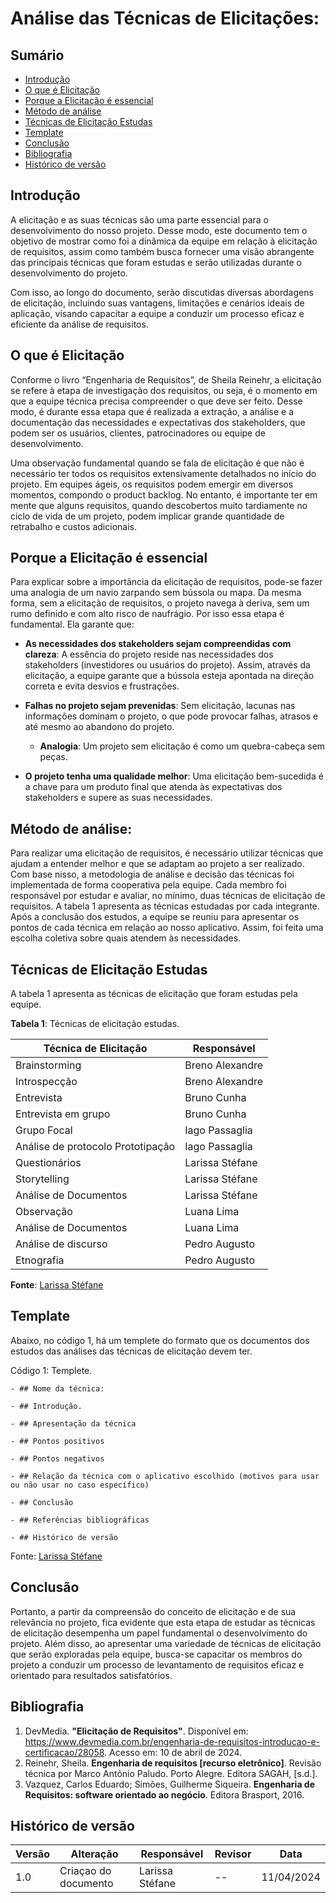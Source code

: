 # Análise das Técnicas de Elicitações:

## Sumário
* [Introdução](#Introdução)
* [O que é Elicitação](#O-que-é-Elicitação)
* [Porque a Elicitação é essencial](#Porque-a-Elicitação-é-essencial)
* [Método de análise](#Método-de-análise)
* [Técnicas de Elicitação Estudas](#Técnicas-de-Elicitação-Estudas)
* [Template](#Template)
* [Conclusão](#Conclusão)
* [Bibliografia](#Bibliografia)
* [Histórico de versão](#Histórico-de-versão)

## Introdução

A elicitação e as suas técnicas são uma parte essencial para o desenvolvimento do nosso projeto. Desse modo, este documento tem o objetivo de mostrar como foi a dinâmica da equipe em relação à elicitação de requisitos, assim como também busca fornecer uma visão abrangente das principais técnicas que foram estudas e serão utilizadas durante o desenvolvimento do projeto. 

Com isso, ao longo do documento, serão discutidas diversas abordagens de elicitação, incluindo suas vantagens, limitações e cenários ideais de aplicação, visando capacitar a equipe a conduzir um processo eficaz e eficiente da análise de requisitos.

## O que é Elicitação

Conforme o livro “Engenharia de Requisitos”, de Sheila Reinehr, a elicitação se refere à etapa de investigação dos requisitos, ou seja, é o momento em que a equipe técnica precisa compreender o que deve ser feito. Desse modo, é durante essa etapa que é realizada a extração, a análise e a documentação das necessidades e expectativas dos stakeholders, que podem ser os usuários, clientes, patrocinadores ou equipe de desenvolvimento. 

Uma observação fundamental quando se fala de elicitação é que não é necessário ter todos os requisitos extensivamente detalhados no início do projeto. Em equipes ágeis, os requisitos podem emergir em diversos momentos, compondo o product backlog. No entanto, é importante ter em mente que alguns requisitos, quando descobertos muito tardiamente no ciclo de vida de um projeto, podem implicar grande quantidade de retrabalho e custos adicionais.

## Porque a Elicitação é essencial

Para explicar sobre a importância da elicitação de requisitos, pode-se fazer uma analogia de um navio zarpando sem bússola ou mapa. Da mesma forma, sem a elicitação de requisitos, o projeto navega à deriva, sem um rumo definido e com alto risco de naufrágio. Por isso essa etapa é fundamental. Ela garante que: 

- **As necessidades dos stakeholders sejam compreendidas com clareza**: A essência do projeto reside nas necessidades dos stakeholders (investidores ou usuários do projeto). Assim, através da elicitação, a equipe garante que a bússola esteja apontada na direção correta e evita desvios e frustrações.

- **Falhas no projeto sejam prevenidas**: Sem elicitação, lacunas nas informações dominam o projeto, o que pode provocar falhas, atrasos e até mesmo ao abandono do projeto.
    - **Analogia**: Um projeto sem elicitação é como um quebra-cabeça sem peças.

- **O projeto tenha uma qualidade melhor**: Uma elicitação bem-sucedida é a chave para um produto final que atenda às expectativas dos stakeholders e supere as suas necessidades.

## Método de análise: 

Para realizar uma elicitação de requisitos, é necessário utilizar técnicas que ajudam a entender melhor e que se adaptam ao projeto a ser realizado. Com base nisso, a metodologia de análise e decisão das técnicas foi implementada de forma cooperativa pela equipe. 
Cada membro foi responsável por estudar e avaliar, no mínimo, duas técnicas de elicitação de requisitos. A tabela 1 apresenta as técnicas estudadas por cada integrante.
Após a conclusão dos estudos, a equipe se reuniu para apresentar os pontos de cada técnica em relação ao nosso aplicativo. Assim, foi feita uma escolha coletiva sobre quais atendem às necessidades.
## Técnicas de Elicitação Estudas

A tabela 1 apresenta as técnicas de elicitação que foram estudas pela equipe.

**Tabela 1**: Técnicas de elicitação estudas.

| Técnica de Elicitação | Responsável |
| -------------------- | ------------------ | 
| Brainstorming | Breno Alexandre |
| Introspecção | Breno Alexandre |
| Entrevista | Bruno Cunha |
| Entrevista em grupo | Bruno Cunha |
| Grupo Focal | Iago Passaglia |
| Análise de protocolo Prototipação | Iago Passaglia |
| Questionários | Larissa Stéfane |
| Storytelling | Larissa Stéfane |
| Análise de Documentos | Larissa Stéfane |
| Observação | Luana Lima|
| Análise de Documentos | Luana Lima|
| Análise de discurso | Pedro Augusto |
| Etnografia | Pedro Augusto |

**Fonte**: [Larissa Stéfane](https://github.com/SkywalkerSupreme)


## Template

Abaixo, no código 1, há um templete do formato que os documentos dos estudos das análises das técnicas de elicitação devem ter.

Código 1: Templete.


    - ## Nome da técnica:

    - ## Introdução.

    - ## Apresentação da técnica

    - ## Pontos positivos

    - ## Pontos negativos

    - ## Relação da técnica com o aplicativo escolhido (motivos para usar ou não usar no caso específico)

    - ## Conclusão

    - ## Referências bibliográficas
    
    - ## Histórico de versão

Fonte: [Larissa Stéfane](https://github.com/SkywalkerSupreme)

## Conclusão

Portanto, a partir da compreensão do conceito de elicitação e de sua relevância no projeto, fica evidente que esta etapa de estudar as técnicas de elicitação desempenha um papel fundamental o desenvolvimento do projeto. Além disso, ao apresentar uma variedade de técnicas de elicitação que serão exploradas pela equipe, busca-se capacitar os membros do projeto a conduzir um processo de levantamento de requisitos eficaz e orientado para resultados satisfatórios.

## Bibliografia

  1. DevMedia. **"Elicitação de Requisitos"**. Disponível em: https://www.devmedia.com.br/engenharia-de-requisitos-introducao-e-certificacao/28058. Acesso em: 10 de abril de 2024.
  2. Reinehr, Sheila. **Engenharia de requisitos [recurso eletrônico]**. Revisão técnica por Marco Antônio Paludo. Porto Alegre. Editora SAGAH, [s.d.].
  3. Vazquez, Carlos Eduardo; Simões, Guilherme Siqueira. **Engenharia de Requisitos: software orientado ao negócio**. Editora Brasport, 2016.

## Histórico de versão

| Versão | Alteração | Responsável | Revisor | Data |
| - | - | - | - | - |
| 1.0 | Criaçao do documento | Larissa Stéfane | -- | 11/04/2024 |
